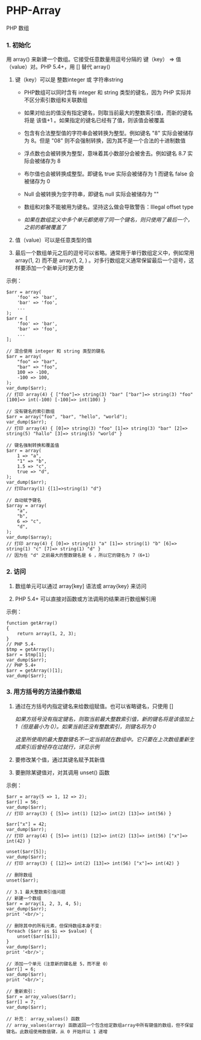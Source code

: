 # PHP-Array

PHP 数组

### 1. 初始化

用 array() 来新建一个数组。它接受任意数量用逗号分隔的 键（key） => 值（value）对。PHP 5.4+，用 [] 替代 array()

1. 键（key）可以是 整数integer 或 字符串string

    - PHP数组可以同时含有 integer 和 string 类型的键名，因为 PHP 实际并不区分索引数组和关联数组

    - 如果对给出的值没有指定键名，则取当前最大的整数索引值，而新的键名将是 该值+1 。如果指定的键名已经有了值，则该值会被覆盖

    - 包含有合法整型值的字符串会被转换为整型。例如键名 "8" 实际会被储存为 8。但是 "08" 则不会强制转换，因为其不是一个合法的十进制数值

    - 浮点数也会被转换为整型，意味着其小数部分会被舍去。例如键名 8.7 实际会被储存为 8

    - 布尔值也会被转换成整型。即键名 true 实际会被储存为 1 而键名 false 会被储存为 0

    - Null 会被转换为空字符串，即键名 null 实际会被储存为 ""

    - 数组和对象不能被用为键名。坚持这么做会导致警告：Illegal offset type

    - *如果在数组定义中多个单元都使用了同一个键名，则只使用了最后一个，之前的都被覆盖了*

2. 值（value）可以是任意类型的值

3. 最后一个数组单元之后的逗号可以省略。通常用于单行数组定义中，例如常用 array(1, 2) 而不是 array(1, 2, ) 。对多行数组定义通常保留最后一个逗号，这样要添加一个新单元时更方便

示例：
```
$arr = array(
    'foo' => 'bar', 
    'bar' => 'foo', 
    ...
);
$arr = [
    'foo' => 'bar', 
    'bar' => 'foo', 
    ...
];

// 混合使用 integer 和 string 类型的键名
$arr = array(
    "foo" => "bar",
    "bar" => "foo",
    100 => -100,
    -100 => 100,
);
var_dump($arr);
// 打印 array(4) { ["foo"]=> string(3) "bar" ["bar"]=> string(3) "foo" [100]=> int(-100) [-100]=> int(100) }

// 没有键名的索引数组
$arr = array("foo", "bar", "hello", "world");
var_dump($arr);
// 打印 array(4) { [0]=> string(3) "foo" [1]=> string(3) "bar" [2]=> string(5) "hallo" [3]=> string(5) "world" }

// 键名强制转换和覆盖值
$arr = array(
    1 => "a",
    "1" => "b",
    1.5 => "c",
    true => "d",
);
var_dump($arr); 
// 打印array(1) {[1]=>string(1) "d"}

// 自动赋予键名
$array = array(
    "a",
    "b",
    6 => "c",
    "d",
);
var_dump($array);
// 打印 array(4) { [0]=> string(1) "a" [1]=> string(1) "b" [6]=> string(1) "c" [7]=> string(1) "d" }
// 因为在 "d" 之前最大的整数键名是 6 ，所以它的键名为 7（6+1）
```

### 2. 访问

1. 数组单元可以通过 array[key] 语法或 array{key} 来访问

2. PHP 5.4+ 可以直接对函数或方法调用的结果进行数组解引用

示例：
```
function getArray()
{
    return array(1, 2, 3);
}
// PHP 5.4-
$tmp = getArray();
$arr = $tmp[1];
var_dump($arr);
// PHP 5.4+
$arr = getArray()[1];
var_dump($arr);
```

### 3. 用方括号的方法操作数组

1. 通过在方括号内指定键名来给数组赋值。也可以省略键名，只使用 []

    *如果方括号没有指定键名，则取当前最大整数索引值，新的键名将是该值加上 1（但是最小为 0）。如果当前还没有整数索引，则键名将为 0*

    *这里所使用的最大整数键名不一定当前就在数组中。它只要在上次数组重新生成索引后曾经存在过就行，详见示例*

2. 要修改某个值，通过其键名赋予其新值

3. 要删除某键值对，对其调用 unset() 函数


示例：
```
$arr = array(5 => 1, 12 => 2);
$arr[] = 56;
var_dump($arr);
// 打印 array(3) { [5]=> int(1) [12]=> int(2) [13]=> int(56) }

$arr["x"] = 42;
var_dump($arr);
// 打印 array(4) { [5]=> int(1) [12]=> int(2) [13]=> int(56) ["x"]=> int(42) }

unset($arr[5]);
var_dump($arr);
// 打印 array(3) { [12]=> int(2) [13]=> int(56) ["x"]=> int(42) }

// 删除数组
unset($arr);

// 3.1 最大整数索引值问题
// 新建一个数组
$arr = array(1, 2, 3, 4, 5);
var_dump($arr);
print '<br/>';

// 删除其中的所有元素，但保持数组本身不变:
foreach ($arr as $i => $value) {
    unset($arr[$i]);
}
var_dump($arr);
print '<br/>';

// 添加一个单元（注意新的键名是 5，而不是 0）
$arr[] = 6;
var_dump($arr);
print '<br/>';

// 重新索引：
$arr = array_values($arr);
$arr[] = 7;
var_dump($arr);

// 补充： array_values() 函数
// array_values(array) 函数返回一个包含给定数组array中所有键值的数组，但不保留键名。此数组使用数值键，从 0 开始并以 1 递增
```


